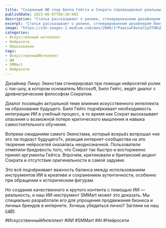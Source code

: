 ```yaml
---
title: "Созданный ИИ спор Билла Гейтса и Сократа спровоцировал реальные споры в сети"
publishDate: 2023-06-07T00:30:00Z
description: "Статья рассказывает о ролике, сгенерированном дизайнером Линусом Экенстамом при помощи нейросетей, в котором Билл Гейтс ведёт диалог с Сократом. Диалог касается влияния искусственного интеллекта на образование будущего и вызвал разногласия в интернет-сообществе."
excerpt: "Статья рассказывает о ролике, сгенерированном дизайнером Линусом Экенстамом при помощи нейросетей, в котором Билл Гейтс ведёт диалог с Сократом. Диалог касается влияния искусственного инт..."
image: "https://cdn-images-1.medium.com/max/2000/1*PaaxiwFAwtalCp3TUBuBPg.png"
categories:
- Искусственный интеллект
- Нейросети
- Образование
tags:
- ИскусственныйИнтеллект
- ИИ
- SMMart
- Нейросети
--- 
```


Дизайнер Линус Экенстам сгенерировал при помощи нейросетей ролик с ток-шоу, в котором основатель Microsoft, Билл Гейтс, ведёт диалог с древнегреческим философом Сократом.

Диалог посвящён актуальной теме влияния искусственного интеллекта на образование будущего. Билл Гейтс подчёркивает необходимость интеграции ИИ в учебный процесс, в то время как Сократ высказывает опасения о возможной потере критического мышления и навыка самостоятельного обучения.

Вопреки ожиданиям самого Экенстама, который всерьёз вопрошал «не это ли подкаст будущего?», реакция интернет-сообщества на это творение нейросетей оказалась неоднозначной. Пользователи отметили бредовость того, что Сократ так быстро и восторженно принял аргументы Гейтса. Впрочем, критиковали и британский акцент Сократа и отсутствие оригинальности в самой задумке.

Это всё подчёркивает важность баланса между использованием инструментов ИИ в креативе и сохранением аутентичности, особенно при обращении к историческим фигурам.

Но создание качественного и крутого контента с помощью ИИ — реальность, и наш ИИ-инструмент SMMart может это доказать. Мы специально разработали его для упрощения продвижения бизнеса и личных брендов в интернете. Хочешь убедиться лично? Загляни на наш [сайт](https://www.smm.art/).

#ИскусственныйИнтеллект #ИИ #SMMart #AI #Нейросети
